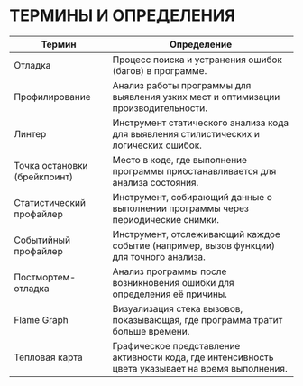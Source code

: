 # ТЕРМИНЫ И ОПРЕДЕЛЕНИЯ

| Термин                       | Определение                                                                                       |
|------------------------------|---------------------------------------------------------------------------------------------------|
| Отладка                      | Процесс поиска и устранения ошибок (багов) в программе.                                           |
| Профилирование               | Анализ работы программы для выявления узких мест и оптимизации производительности.                |
| Линтер                       | Инструмент статического анализа кода для выявления стилистических и логических ошибок.            |
| Точка остановки (брейкпоинт) | Место в коде, где выполнение программы приостанавливается для анализа состояния.                  |
| Статистический профайлер     | Инструмент, собирающий данные о выполнении программы через периодические снимки.                  |
| Событийный профайлер         | Инструмент, отслеживающий каждое событие (например, вызов функции) для точного анализа.           |
| Постмортем-отладка           | Анализ программы после возникновения ошибки для определения её причины.                           |
| Flame Graph                  | Визуализация стека вызовов, показывающая, где программа тратит больше времени.                    |
| Тепловая карта               | Графическое представление активности кода, где интенсивность цвета указывает на время выполнения. |